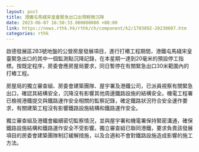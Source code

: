 ```yaml
---
layout: post
title: 港鐵屯馬綫宋皇臺緊急出口出現輕微沉降
date: 2023-06-07 16:50:33.000000000 +08:00
link: https://news.rthk.hk/rthk/ch/component/k2/1703892-20230607.htm
categories: rthk
---
```


啟德發展區2B3號地盤的公營房屋發展項目，進行打樁工程期間，港鐵屯馬綫宋皇臺緊急出口的其中一個監測點沉降記錄，在本星期一達到20毫米的預設停工指標。按既定程序，房委會應房屋局要求，同日暫停在有關緊急出口30米範圍內的打樁工程。

房屋局的獨立審查組、房委會建築團隊、屋宇署及港鐵公司，已派員視察有關緊急出口，確認其結構安全，沉降沒有影響其他周邊鐵路設施的結構安全。機電工程署已檢視港鐵提交與鐵路運作安全相關的監察記錄，確定鐵路狀況符合安全運作要求，有關建築工程沒有影響鐵路設施結構和鐵路運作安全。

獨立審查組及港鐵會繼續密切監察情況，並與屋宇署和機電署保持緊密溝通，確保鐵路設施結構和鐵路運作安全不受影響。​獨立審查組已聯同港鐵，要求負責該發展項目的房委會建築團隊制訂緩解措施，以及合適和不會對鐵路設施造成影響的施工方法。
